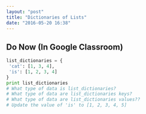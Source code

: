 ```yaml
---
layout: "post"
title: "Dictionaries of Lists"
date: "2016-05-20 16:38"
---
```


## <span class="mega-octicon octicon-clock"></span> Do Now (In Google Classroom)

```python
list_dictionaries = {
 'cat': [1, 3, 4],
 'is': [1, 2, 3, 4]
}
print list_dictionaries
# What type of data is list_dictionaries?
# What type of data are list_dictionaries keys?
# What type of data are list_dictionaries values??
# Update the value of 'is' to [1, 2, 3, 4, 5]
```

